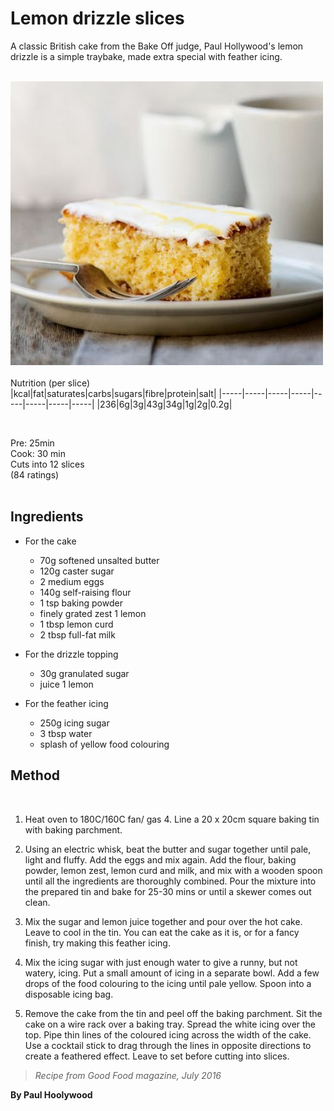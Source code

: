 # Lemon drizzle slices

A classic British cake from the Bake Off judge, Paul Hollywood's lemon drizzle is a simple traybake, made extra special with feather icing.  
<br>

![Lemon drizzle](https://raw.githubusercontent.com/HsnAkk/Markdown_Example/master/cake.jpg)
<br>
<br>
Nutrition (per slice)  
|kcal|fat|saturates|carbs|sugars|fibre|protein|salt|
|-----|-----|-----|-----|-----|-----|-----|-----|
|236|6g|3g|43g|34g|1g|2g|0.2g|  

<br>

Pre: 25min  
Cook: 30 min  
Cuts into 12 slices  
(84 ratings)  
<br>
## Ingredients  

* For the cake  
  * 70g softened unsalted butter
  * 120g caster sugar
  * 2 medium eggs
  * 140g self-raising flour
  * 1 tsp baking powder
  * finely grated zest 1 lemon
  * 1 tbsp lemon curd
  * 2 tbsp full-fat milk

* For the drizzle topping
  * 30g granulated sugar
  * juice 1 lemon

* For the feather icing
    * 250g icing sugar
    * 3 tbsp water
    * splash of yellow food colouring

## Method  
<br>

1. Heat oven to 180C/160C fan/ gas 4. Line a 20 x 20cm square baking tin with baking parchment.
   
2. Using an electric whisk, beat the butter and sugar together until pale, light and fluffy. Add the eggs and mix again. Add the flour, baking powder, lemon zest, lemon curd and milk, and mix with a wooden spoon until all the ingredients are thoroughly combined. Pour the mixture into the prepared tin and bake for 25-30 mins or until a skewer comes out clean.  

3. Mix the sugar and lemon juice together and pour over the hot cake. Leave to cool in the tin. You can eat the cake as it is, or for a fancy finish, try making this feather icing.
   
4. Mix the icing sugar with just enough water to give a runny, but not watery, icing. Put a small amount of icing in a separate bowl. Add a few drops of the food colouring to the icing until pale yellow. Spoon into a disposable icing bag.
   
5. Remove the cake from the tin and peel off the baking parchment. Sit the cake on a wire rack over a baking tray. Spread the white icing over the top. Pipe thin lines of the coloured icing across the width of the cake. Use a cocktail stick to drag through the lines in opposite directions to create a feathered effect. Leave to set before cutting into slices.  

>*Recipe from Good Food magazine, July 2016*  

**By Paul Hoolywood**
